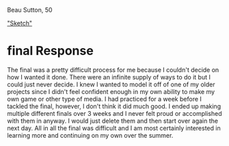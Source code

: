 Beau Sutton, 50

["Sketch"](https://beausutton.github.io/120-work/final/)

# final Response

The final was a pretty difficult process for me because I couldn't decide on how I wanted it done. There were an infinite supply of ways to do it but I could just never decide. I knew I wanted to model it off of one of my older projects since I didn't feel confident enough in my own ability to make my own game or other type of media. I had practiced for a week before I tackled the final, however, I don't think it did much good. I ended up making multiple different finals over 3 weeks and I never felt proud or accomplished with them in anyway. I would just delete them and then start over again the next day. All in all the final was difficult and I am most certainly interested in learning more and continuing on my own over the summer.
